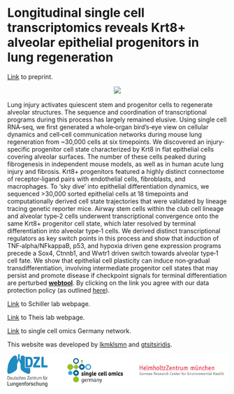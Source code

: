 # Longitudinal single cell transcriptomics reveals Krt8+ alveolar epithelial progenitors in lung regeneration 

[Link](https://www.biorxiv.org/content/early/2019/07/17/705244.full.pdf) to preprint.

<p align="center"> 
<img src="graphical_abstract.jpeg">
</p>

Lung injury activates quiescent stem and progenitor cells to regenerate alveolar structures. The sequence and coordination of transcriptional programs during this process has largely remained elusive. Using single cell RNA‐seq, we first generated a whole‐organ bird’s‐eye view on cellular dynamics and cell‐cell communication networks during mouse lung regeneration from ~30,000 cells at six timepoints. We discovered an injury‐specific progenitor cell state characterized by Krt8 in flat epithelial cells covering alveolar surfaces. The number of these cells peaked during fibrogenesis in independent mouse models, as well as in human acute lung injury and fibrosis. Krt8+ progenitors featured a highly distinct connectome of receptor‐ligand pairs with endothelial cells, fibroblasts, and macrophages. To ‘sky dive’ into epithelial differentiation dynamics, we sequenced >30,000 sorted epithelial cells at 18 timepoints and
computationally derived cell state trajectories that were validated by lineage tracing genetic reporter mice. Airway stem cells within the club cell lineage and alveolar type‐2 cells underwent transcriptional convergence onto the same Krt8+ progenitor cell state, which later resolved by terminal differentiation into alveolar type‐1 cells. We derived distinct transcriptional regulators as key switch points in this process and show that induction of TNF‐alpha/NFkappaB, p53, and hypoxia driven gene expression programs precede a Sox4, Ctnnb1, and Wwtr1 driven switch towards alveolar type‐1 cell fate. We show that epithelial cell plasticity can induce non‐gradual transdifferentiation, involving intermediate progenitor cell states that may persist and promote disease if checkpoint signals for terminal differentiation are perturbed **[webtool](http://146.107.176.18:3838/Bleo_webtool_v2)**. By clicking on the link you agree with our data protection policy (as outlined [here](https://www.helmholtz-muenchen.de/en/imprint/index.html)).

[Link](https://www.helmholtz-muenchen.de/ilbd/research/cpc-junior-research-groups/schiller-lab-dzl-junior-research-group/scientific-focus/index.html) to Schiller lab webpage. 

[Link](https://www.helmholtz-muenchen.de/icb/research/groups/machine-learning/overview/index.html) to Theis lab webpage. 

[Link](https://www.singlecell.de/) to single cell omics Germany network. 

This website was developed by [lkmklsmn](https://github.com/lkmklsmn) and [gtsitsiridis](https://github.com/gtsitsiridis).

<p></p>
<p align="center"> 
<img src="Overview_logos.png">
</p>
<p></p>





